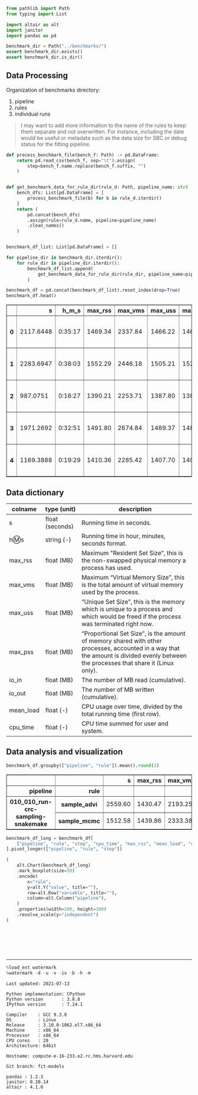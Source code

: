 ```python
from pathlib import Path
from typing import List

import altair as alt
import janitor
import pandas as pd
```

```python
benchmark_dir = Path("../benchmarks/")
assert benchmark_dir.exists()
assert benchmark_dir.is_dir()
```

## Data Processing

Organization of benchmarks directory:

1. pipeline
2. rules
3. individual runs

> I may want to add more information to the name of the rules to keep them separate and not overwritten.
> For instance, including the date would be useful or metadata such as the data size for SBC or debug status for the fitting pipeline.

```python
def process_benchmark_file(bench_f: Path) -> pd.DataFrame:
    return pd.read_csv(bench_f, sep="\t").assign(
        step=bench_f.name.replace(bench_f.suffix, "")
    )


def get_benchmark_data_for_rule_dir(rule_d: Path, pipeline_name: str) -> pd.DataFrame:
    bench_dfs: List[pd.DataFrame] = [
        process_benchmark_file(b) for b in rule_d.iterdir()
    ]
    return (
        pd.concat(bench_dfs)
        .assign(rule=rule_d.name, pipeline=pipeline_name)
        .clean_names()
    )


benchmark_df_list: List[pd.DataFrame] = []

for pipeline_dir in benchmark_dir.iterdir():
    for rule_dir in pipeline_dir.iterdir():
        benchmark_df_list.append(
            get_benchmark_data_for_rule_dir(rule_dir, pipeline_name=pipeline_dir.name)
        )

benchmark_df = pd.concat(benchmark_df_list).reset_index(drop=True)
benchmark_df.head()
```

<div>
<style scoped>
    .dataframe tbody tr th:only-of-type {
        vertical-align: middle;
    }

    .dataframe tbody tr th {
        vertical-align: top;
    }

    .dataframe thead th {
        text-align: right;
    }
</style>
<table border="1" class="dataframe">
  <thead>
    <tr style="text-align: right;">
      <th></th>
      <th>s</th>
      <th>h_m_s</th>
      <th>max_rss</th>
      <th>max_vms</th>
      <th>max_uss</th>
      <th>max_pss</th>
      <th>io_in</th>
      <th>io_out</th>
      <th>mean_load</th>
      <th>cpu_time</th>
      <th>step</th>
      <th>rule</th>
      <th>pipeline</th>
    </tr>
  </thead>
  <tbody>
    <tr>
      <th>0</th>
      <td>2117.6448</td>
      <td>0:35:17</td>
      <td>1469.34</td>
      <td>2337.84</td>
      <td>1466.22</td>
      <td>1466.44</td>
      <td>173.84</td>
      <td>13.11</td>
      <td>85.60</td>
      <td>1812.74</td>
      <td>sp4-noncentered-copynum_chain3</td>
      <td>sample_mcmc</td>
      <td>010_010_run-crc-sampling-snakemake</td>
    </tr>
    <tr>
      <th>1</th>
      <td>2283.6947</td>
      <td>0:38:03</td>
      <td>1552.29</td>
      <td>2446.18</td>
      <td>1505.21</td>
      <td>1527.56</td>
      <td>59.74</td>
      <td>70.80</td>
      <td>81.67</td>
      <td>1865.28</td>
      <td>sp6-default_chain0</td>
      <td>sample_mcmc</td>
      <td>010_010_run-crc-sampling-snakemake</td>
    </tr>
    <tr>
      <th>2</th>
      <td>987.0751</td>
      <td>0:16:27</td>
      <td>1390.21</td>
      <td>2253.71</td>
      <td>1387.80</td>
      <td>1387.87</td>
      <td>131.01</td>
      <td>62.54</td>
      <td>64.37</td>
      <td>635.52</td>
      <td>sp5-noncentered_chain2</td>
      <td>sample_mcmc</td>
      <td>010_010_run-crc-sampling-snakemake</td>
    </tr>
    <tr>
      <th>3</th>
      <td>1971.2692</td>
      <td>0:32:51</td>
      <td>1491.80</td>
      <td>2674.84</td>
      <td>1489.37</td>
      <td>1489.48</td>
      <td>248.46</td>
      <td>31.87</td>
      <td>95.97</td>
      <td>1892.01</td>
      <td>sp7-default_chain1</td>
      <td>sample_mcmc</td>
      <td>010_010_run-crc-sampling-snakemake</td>
    </tr>
    <tr>
      <th>4</th>
      <td>1169.3888</td>
      <td>0:19:29</td>
      <td>1410.36</td>
      <td>2285.42</td>
      <td>1407.70</td>
      <td>1407.80</td>
      <td>811.38</td>
      <td>65.82</td>
      <td>77.08</td>
      <td>874.76</td>
      <td>sp4-centered-copynum_chain3</td>
      <td>sample_mcmc</td>
      <td>010_010_run-crc-sampling-snakemake</td>
    </tr>
  </tbody>
</table>
</div>

## Data dictionary

| colname | type (unit) | description |
|-------- |-------------|-------------|
| s | float (seconds) | Running time in seconds. |
| h:m:s	| string (-) | Running time in hour, minutes, seconds format. |
| max_rss | float (MB) | Maximum "Resident Set Size”, this is the non-swapped physical memory a process has used. |
| max_vms | float (MB) | Maximum “Virtual Memory Size”, this is the total amount of virtual memory used by the process. |
| max_uss | float (MB) | “Unique Set Size”, this is the memory which is unique to a process and which would be freed if the process was terminated right now. |
| max_pss | float (MB) | “Proportional Set Size”, is the amount of memory shared with other processes, accounted in a way that the amount is divided evenly between the processes that share it (Linux only). |
| io_in | float (MB) | The number of MB read (cumulative). |
| io_out | float (MB) | The number of MB written (cumulative). |
| mean_load | float (-) | CPU usage over time, divided by the total running time (first row). |
| cpu_time | float (-) | CPU time summed for user and system. |

## Data analysis and visualization

```python
benchmark_df.groupby(["pipeline", "rule"]).mean().round(2)
```

<div>
<style scoped>
    .dataframe tbody tr th:only-of-type {
        vertical-align: middle;
    }

    .dataframe tbody tr th {
        vertical-align: top;
    }

    .dataframe thead th {
        text-align: right;
    }
</style>
<table border="1" class="dataframe">
  <thead>
    <tr style="text-align: right;">
      <th></th>
      <th></th>
      <th>s</th>
      <th>max_rss</th>
      <th>max_vms</th>
      <th>max_uss</th>
      <th>max_pss</th>
      <th>io_in</th>
      <th>io_out</th>
      <th>mean_load</th>
      <th>cpu_time</th>
    </tr>
    <tr>
      <th>pipeline</th>
      <th>rule</th>
      <th></th>
      <th></th>
      <th></th>
      <th></th>
      <th></th>
      <th></th>
      <th></th>
      <th></th>
      <th></th>
    </tr>
  </thead>
  <tbody>
    <tr>
      <th rowspan="2" valign="top">010_010_run-crc-sampling-snakemake</th>
      <th>sample_advi</th>
      <td>2559.60</td>
      <td>1430.47</td>
      <td>2193.25</td>
      <td>1423.73</td>
      <td>1425.78</td>
      <td>261.57</td>
      <td>28.0</td>
      <td>31.54</td>
      <td>2424.12</td>
    </tr>
    <tr>
      <th>sample_mcmc</th>
      <td>1512.58</td>
      <td>1439.86</td>
      <td>2333.38</td>
      <td>1429.85</td>
      <td>1433.68</td>
      <td>320.52</td>
      <td>47.7</td>
      <td>80.13</td>
      <td>1267.32</td>
    </tr>
  </tbody>
</table>
</div>

```python
benchmark_df_long = benchmark_df[
    ["pipeline", "rule", "step", "cpu_time", "max_rss", "mean_load", "cpu_time"]
].pivot_longer(["pipeline", "rule", "step"])

(
    alt.Chart(benchmark_df_long)
    .mark_boxplot(size=50)
    .encode(
        x="rule",
        y=alt.Y("value", title=""),
        row=alt.Row("variable", title=""),
        column=alt.Column("pipeline"),
    )
    .properties(width=200, height=100)
    .resolve_scale(y="independent")
)
```

<div id="altair-viz-03448314dae244cc90553e528e662436"></div>
<script type="text/javascript">
  (function(spec, embedOpt){
    let outputDiv = document.currentScript.previousElementSibling;
    if (outputDiv.id !== "altair-viz-03448314dae244cc90553e528e662436") {
      outputDiv = document.getElementById("altair-viz-03448314dae244cc90553e528e662436");
    }
    const paths = {
      "vega": "https://cdn.jsdelivr.net/npm//vega@5?noext",
      "vega-lib": "https://cdn.jsdelivr.net/npm//vega-lib?noext",
      "vega-lite": "https://cdn.jsdelivr.net/npm//vega-lite@4.8.1?noext",
      "vega-embed": "https://cdn.jsdelivr.net/npm//vega-embed@6?noext",
    };

    function loadScript(lib) {
      return new Promise(function(resolve, reject) {
        var s = document.createElement('script');
        s.src = paths[lib];
        s.async = true;
        s.onload = () => resolve(paths[lib]);
        s.onerror = () => reject(`Error loading script: ${paths[lib]}`);
        document.getElementsByTagName("head")[0].appendChild(s);
      });
    }

    function showError(err) {
      outputDiv.innerHTML = `<div class="error" style="color:red;">${err}</div>`;
      throw err;
    }

    function displayChart(vegaEmbed) {
      vegaEmbed(outputDiv, spec, embedOpt)
        .catch(err => showError(`Javascript Error: ${err.message}<br>This usually means there's a typo in your chart specification. See the javascript console for the full traceback.`));
    }

    if(typeof define === "function" && define.amd) {
      requirejs.config({paths});
      require(["vega-embed"], displayChart, err => showError(`Error loading script: ${err.message}`));
    } else if (typeof vegaEmbed === "function") {
      displayChart(vegaEmbed);
    } else {
      loadScript("vega")
        .then(() => loadScript("vega-lite"))
        .then(() => loadScript("vega-embed"))
        .catch(showError)
        .then(() => displayChart(vegaEmbed));
    }
  })({"config": {"view": {"continuousWidth": 400, "continuousHeight": 300}}, "data": {"name": "data-31ed5e7ed1a2c9be6ed3489e90221360"}, "mark": {"type": "boxplot", "size": 50}, "encoding": {"column": {"type": "nominal", "field": "pipeline"}, "row": {"type": "nominal", "field": "variable", "title": ""}, "x": {"type": "nominal", "field": "rule"}, "y": {"type": "quantitative", "field": "value", "title": ""}}, "height": 100, "resolve": {"scale": {"y": "independent"}}, "width": 200, "$schema": "https://vega.github.io/schema/vega-lite/v4.8.1.json", "datasets": {"data-31ed5e7ed1a2c9be6ed3489e90221360": [{"pipeline": "010_010_run-crc-sampling-snakemake", "rule": "sample_mcmc", "step": "sp4-noncentered-copynum_chain3", "variable": "cpu_time", "value": 1812.74}, {"pipeline": "010_010_run-crc-sampling-snakemake", "rule": "sample_mcmc", "step": "sp6-default_chain0", "variable": "cpu_time", "value": 1865.28}, {"pipeline": "010_010_run-crc-sampling-snakemake", "rule": "sample_mcmc", "step": "sp5-noncentered_chain2", "variable": "cpu_time", "value": 635.52}, {"pipeline": "010_010_run-crc-sampling-snakemake", "rule": "sample_mcmc", "step": "sp7-default_chain1", "variable": "cpu_time", "value": 1892.01}, {"pipeline": "010_010_run-crc-sampling-snakemake", "rule": "sample_mcmc", "step": "sp4-centered-copynum_chain3", "variable": "cpu_time", "value": 874.76}, {"pipeline": "010_010_run-crc-sampling-snakemake", "rule": "sample_mcmc", "step": "sp4-default_chain3", "variable": "cpu_time", "value": 1047.34}, {"pipeline": "010_010_run-crc-sampling-snakemake", "rule": "sample_mcmc", "step": "sp4-default_chain1", "variable": "cpu_time", "value": 971.0}, {"pipeline": "010_010_run-crc-sampling-snakemake", "rule": "sample_mcmc", "step": "sp4-noncentered-copynum_chain0", "variable": "cpu_time", "value": 1881.07}, {"pipeline": "010_010_run-crc-sampling-snakemake", "rule": "sample_mcmc", "step": "sp4-noncentered_chain2", "variable": "cpu_time", "value": 1858.29}, {"pipeline": "010_010_run-crc-sampling-snakemake", "rule": "sample_mcmc", "step": "sp4-noncentered_chain3", "variable": "cpu_time", "value": 3008.48}, {"pipeline": "010_010_run-crc-sampling-snakemake", "rule": "sample_mcmc", "step": "sp4-centered-copynum_chain1", "variable": "cpu_time", "value": 891.48}, {"pipeline": "010_010_run-crc-sampling-snakemake", "rule": "sample_mcmc", "step": "sp2-default_chain0", "variable": "cpu_time", "value": 158.53}, {"pipeline": "010_010_run-crc-sampling-snakemake", "rule": "sample_mcmc", "step": "sp2-default_chain3", "variable": "cpu_time", "value": 198.38}, {"pipeline": "010_010_run-crc-sampling-snakemake", "rule": "sample_mcmc", "step": "sp7-default_chain2", "variable": "cpu_time", "value": 2000.91}, {"pipeline": "010_010_run-crc-sampling-snakemake", "rule": "sample_mcmc", "step": "sp4-noncentered_chain0", "variable": "cpu_time", "value": 1736.99}, {"pipeline": "010_010_run-crc-sampling-snakemake", "rule": "sample_mcmc", "step": "sp4-default_chain2", "variable": "cpu_time", "value": 1383.81}, {"pipeline": "010_010_run-crc-sampling-snakemake", "rule": "sample_mcmc", "step": "sp4-default_chain0", "variable": "cpu_time", "value": 926.15}, {"pipeline": "010_010_run-crc-sampling-snakemake", "rule": "sample_mcmc", "step": "sp4-centered-copynum_chain2", "variable": "cpu_time", "value": 1539.18}, {"pipeline": "010_010_run-crc-sampling-snakemake", "rule": "sample_mcmc", "step": "sp2-default_chain1", "variable": "cpu_time", "value": 197.8}, {"pipeline": "010_010_run-crc-sampling-snakemake", "rule": "sample_mcmc", "step": "sp2-default_chain2", "variable": "cpu_time", "value": 163.77}, {"pipeline": "010_010_run-crc-sampling-snakemake", "rule": "sample_mcmc", "step": "sp6-default_chain3", "variable": "cpu_time", "value": 2179.39}, {"pipeline": "010_010_run-crc-sampling-snakemake", "rule": "sample_mcmc", "step": "sp5-noncentered_chain3", "variable": "cpu_time", "value": 614.21}, {"pipeline": "010_010_run-crc-sampling-snakemake", "rule": "sample_mcmc", "step": "sp5-noncentered_chain1", "variable": "cpu_time", "value": 597.2}, {"pipeline": "010_010_run-crc-sampling-snakemake", "rule": "sample_mcmc", "step": "sp6-default_chain1", "variable": "cpu_time", "value": 1856.39}, {"pipeline": "010_010_run-crc-sampling-snakemake", "rule": "sample_mcmc", "step": "sp4-noncentered-copynum_chain1", "variable": "cpu_time", "value": 2008.26}, {"pipeline": "010_010_run-crc-sampling-snakemake", "rule": "sample_mcmc", "step": "sp5-default_chain2", "variable": "cpu_time", "value": 374.15}, {"pipeline": "010_010_run-crc-sampling-snakemake", "rule": "sample_mcmc", "step": "sp4-centered-copynum_chain0", "variable": "cpu_time", "value": 1436.22}, {"pipeline": "010_010_run-crc-sampling-snakemake", "rule": "sample_mcmc", "step": "sp7-default_chain3", "variable": "cpu_time", "value": 2043.36}, {"pipeline": "010_010_run-crc-sampling-snakemake", "rule": "sample_mcmc", "step": "sp5-default_chain0", "variable": "cpu_time", "value": 360.72}, {"pipeline": "010_010_run-crc-sampling-snakemake", "rule": "sample_mcmc", "step": "sp5-default_chain3", "variable": "cpu_time", "value": 394.14}, {"pipeline": "010_010_run-crc-sampling-snakemake", "rule": "sample_mcmc", "step": "sp4-noncentered-copynum_chain2", "variable": "cpu_time", "value": 1995.04}, {"pipeline": "010_010_run-crc-sampling-snakemake", "rule": "sample_mcmc", "step": "sp7-default_chain0", "variable": "cpu_time", "value": 2121.29}, {"pipeline": "010_010_run-crc-sampling-snakemake", "rule": "sample_mcmc", "step": "sp5-default_chain1", "variable": "cpu_time", "value": 329.62}, {"pipeline": "010_010_run-crc-sampling-snakemake", "rule": "sample_mcmc", "step": "sp4-noncentered_chain1", "variable": "cpu_time", "value": 1691.11}, {"pipeline": "010_010_run-crc-sampling-snakemake", "rule": "sample_mcmc", "step": "sp5-noncentered_chain0", "variable": "cpu_time", "value": 611.22}, {"pipeline": "010_010_run-crc-sampling-snakemake", "rule": "sample_mcmc", "step": "sp6-default_chain2", "variable": "cpu_time", "value": 1967.62}, {"pipeline": "010_010_run-crc-sampling-snakemake", "rule": "sample_advi", "step": "sp6-default", "variable": "cpu_time", "value": 26.33}, {"pipeline": "010_010_run-crc-sampling-snakemake", "rule": "sample_advi", "step": "sp2-default", "variable": "cpu_time", "value": 22.57}, {"pipeline": "010_010_run-crc-sampling-snakemake", "rule": "sample_advi", "step": "sp4-noncentered", "variable": "cpu_time", "value": 22.6}, {"pipeline": "010_010_run-crc-sampling-snakemake", "rule": "sample_advi", "step": "sp4-default", "variable": "cpu_time", "value": 22.47}, {"pipeline": "010_010_run-crc-sampling-snakemake", "rule": "sample_advi", "step": "sp4-noncentered-copynum", "variable": "cpu_time", "value": 26.81}, {"pipeline": "010_010_run-crc-sampling-snakemake", "rule": "sample_advi", "step": "sp5-noncentered", "variable": "cpu_time", "value": 20.43}, {"pipeline": "010_010_run-crc-sampling-snakemake", "rule": "sample_advi", "step": "sp4-centered-copynum", "variable": "cpu_time", "value": 28.41}, {"pipeline": "010_010_run-crc-sampling-snakemake", "rule": "sample_advi", "step": "sp4-default-fullrank", "variable": "cpu_time", "value": 1647.72}, {"pipeline": "010_010_run-crc-sampling-snakemake", "rule": "sample_advi", "step": "sp7-default", "variable": "cpu_time", "value": 20.99}, {"pipeline": "010_010_run-crc-sampling-snakemake", "rule": "sample_advi", "step": "sp5-default", "variable": "cpu_time", "value": 22.32}, {"pipeline": "010_010_run-crc-sampling-snakemake", "rule": "sample_advi", "step": "sp7-advi-fullrank", "variable": "cpu_time", "value": 24804.69}, {"pipeline": "010_010_run-crc-sampling-snakemake", "rule": "sample_mcmc", "step": "sp4-noncentered-copynum_chain3", "variable": "max_rss", "value": 1469.34}, {"pipeline": "010_010_run-crc-sampling-snakemake", "rule": "sample_mcmc", "step": "sp6-default_chain0", "variable": "max_rss", "value": 1552.29}, {"pipeline": "010_010_run-crc-sampling-snakemake", "rule": "sample_mcmc", "step": "sp5-noncentered_chain2", "variable": "max_rss", "value": 1390.21}, {"pipeline": "010_010_run-crc-sampling-snakemake", "rule": "sample_mcmc", "step": "sp7-default_chain1", "variable": "max_rss", "value": 1491.8}, {"pipeline": "010_010_run-crc-sampling-snakemake", "rule": "sample_mcmc", "step": "sp4-centered-copynum_chain3", "variable": "max_rss", "value": 1410.36}, {"pipeline": "010_010_run-crc-sampling-snakemake", "rule": "sample_mcmc", "step": "sp4-default_chain3", "variable": "max_rss", "value": 1431.29}, {"pipeline": "010_010_run-crc-sampling-snakemake", "rule": "sample_mcmc", "step": "sp4-default_chain1", "variable": "max_rss", "value": 1387.11}, {"pipeline": "010_010_run-crc-sampling-snakemake", "rule": "sample_mcmc", "step": "sp4-noncentered-copynum_chain0", "variable": "max_rss", "value": 1430.52}, {"pipeline": "010_010_run-crc-sampling-snakemake", "rule": "sample_mcmc", "step": "sp4-noncentered_chain2", "variable": "max_rss", "value": 1501.35}, {"pipeline": "010_010_run-crc-sampling-snakemake", "rule": "sample_mcmc", "step": "sp4-noncentered_chain3", "variable": "max_rss", "value": 1452.1}, {"pipeline": "010_010_run-crc-sampling-snakemake", "rule": "sample_mcmc", "step": "sp4-centered-copynum_chain1", "variable": "max_rss", "value": 1444.84}, {"pipeline": "010_010_run-crc-sampling-snakemake", "rule": "sample_mcmc", "step": "sp2-default_chain0", "variable": "max_rss", "value": 1414.7}, {"pipeline": "010_010_run-crc-sampling-snakemake", "rule": "sample_mcmc", "step": "sp2-default_chain3", "variable": "max_rss", "value": 1400.55}, {"pipeline": "010_010_run-crc-sampling-snakemake", "rule": "sample_mcmc", "step": "sp7-default_chain2", "variable": "max_rss", "value": 1478.08}, {"pipeline": "010_010_run-crc-sampling-snakemake", "rule": "sample_mcmc", "step": "sp4-noncentered_chain0", "variable": "max_rss", "value": 1426.0}, {"pipeline": "010_010_run-crc-sampling-snakemake", "rule": "sample_mcmc", "step": "sp4-default_chain2", "variable": "max_rss", "value": 1396.11}, {"pipeline": "010_010_run-crc-sampling-snakemake", "rule": "sample_mcmc", "step": "sp4-default_chain0", "variable": "max_rss", "value": 1396.42}, {"pipeline": "010_010_run-crc-sampling-snakemake", "rule": "sample_mcmc", "step": "sp4-centered-copynum_chain2", "variable": "max_rss", "value": 1438.24}, {"pipeline": "010_010_run-crc-sampling-snakemake", "rule": "sample_mcmc", "step": "sp2-default_chain1", "variable": "max_rss", "value": 1393.86}, {"pipeline": "010_010_run-crc-sampling-snakemake", "rule": "sample_mcmc", "step": "sp2-default_chain2", "variable": "max_rss", "value": 1454.91}, {"pipeline": "010_010_run-crc-sampling-snakemake", "rule": "sample_mcmc", "step": "sp6-default_chain3", "variable": "max_rss", "value": 1462.01}, {"pipeline": "010_010_run-crc-sampling-snakemake", "rule": "sample_mcmc", "step": "sp5-noncentered_chain3", "variable": "max_rss", "value": 1402.43}, {"pipeline": "010_010_run-crc-sampling-snakemake", "rule": "sample_mcmc", "step": "sp5-noncentered_chain1", "variable": "max_rss", "value": 1402.98}, {"pipeline": "010_010_run-crc-sampling-snakemake", "rule": "sample_mcmc", "step": "sp6-default_chain1", "variable": "max_rss", "value": 1447.26}, {"pipeline": "010_010_run-crc-sampling-snakemake", "rule": "sample_mcmc", "step": "sp4-noncentered-copynum_chain1", "variable": "max_rss", "value": 1516.52}, {"pipeline": "010_010_run-crc-sampling-snakemake", "rule": "sample_mcmc", "step": "sp5-default_chain2", "variable": "max_rss", "value": 1370.21}, {"pipeline": "010_010_run-crc-sampling-snakemake", "rule": "sample_mcmc", "step": "sp4-centered-copynum_chain0", "variable": "max_rss", "value": 1425.09}, {"pipeline": "010_010_run-crc-sampling-snakemake", "rule": "sample_mcmc", "step": "sp7-default_chain3", "variable": "max_rss", "value": 1601.46}, {"pipeline": "010_010_run-crc-sampling-snakemake", "rule": "sample_mcmc", "step": "sp5-default_chain0", "variable": "max_rss", "value": 1370.79}, {"pipeline": "010_010_run-crc-sampling-snakemake", "rule": "sample_mcmc", "step": "sp5-default_chain3", "variable": "max_rss", "value": 1378.41}, {"pipeline": "010_010_run-crc-sampling-snakemake", "rule": "sample_mcmc", "step": "sp4-noncentered-copynum_chain2", "variable": "max_rss", "value": 1425.93}, {"pipeline": "010_010_run-crc-sampling-snakemake", "rule": "sample_mcmc", "step": "sp7-default_chain0", "variable": "max_rss", "value": 1570.75}, {"pipeline": "010_010_run-crc-sampling-snakemake", "rule": "sample_mcmc", "step": "sp5-default_chain1", "variable": "max_rss", "value": 1358.33}, {"pipeline": "010_010_run-crc-sampling-snakemake", "rule": "sample_mcmc", "step": "sp4-noncentered_chain1", "variable": "max_rss", "value": 1451.43}, {"pipeline": "010_010_run-crc-sampling-snakemake", "rule": "sample_mcmc", "step": "sp5-noncentered_chain0", "variable": "max_rss", "value": 1390.63}, {"pipeline": "010_010_run-crc-sampling-snakemake", "rule": "sample_mcmc", "step": "sp6-default_chain2", "variable": "max_rss", "value": 1500.79}, {"pipeline": "010_010_run-crc-sampling-snakemake", "rule": "sample_advi", "step": "sp6-default", "variable": "max_rss", "value": 1295.18}, {"pipeline": "010_010_run-crc-sampling-snakemake", "rule": "sample_advi", "step": "sp2-default", "variable": "max_rss", "value": 1281.48}, {"pipeline": "010_010_run-crc-sampling-snakemake", "rule": "sample_advi", "step": "sp4-noncentered", "variable": "max_rss", "value": 1284.8}, {"pipeline": "010_010_run-crc-sampling-snakemake", "rule": "sample_advi", "step": "sp4-default", "variable": "max_rss", "value": 1285.94}, {"pipeline": "010_010_run-crc-sampling-snakemake", "rule": "sample_advi", "step": "sp4-noncentered-copynum", "variable": "max_rss", "value": 1288.16}, {"pipeline": "010_010_run-crc-sampling-snakemake", "rule": "sample_advi", "step": "sp5-noncentered", "variable": "max_rss", "value": 1277.66}, {"pipeline": "010_010_run-crc-sampling-snakemake", "rule": "sample_advi", "step": "sp4-centered-copynum", "variable": "max_rss", "value": 1295.54}, {"pipeline": "010_010_run-crc-sampling-snakemake", "rule": "sample_advi", "step": "sp4-default-fullrank", "variable": "max_rss", "value": 1447.37}, {"pipeline": "010_010_run-crc-sampling-snakemake", "rule": "sample_advi", "step": "sp7-default", "variable": "max_rss", "value": 1301.98}, {"pipeline": "010_010_run-crc-sampling-snakemake", "rule": "sample_advi", "step": "sp5-default", "variable": "max_rss", "value": 1285.27}, {"pipeline": "010_010_run-crc-sampling-snakemake", "rule": "sample_advi", "step": "sp7-advi-fullrank", "variable": "max_rss", "value": 2691.83}, {"pipeline": "010_010_run-crc-sampling-snakemake", "rule": "sample_mcmc", "step": "sp4-noncentered-copynum_chain3", "variable": "mean_load", "value": 85.6}, {"pipeline": "010_010_run-crc-sampling-snakemake", "rule": "sample_mcmc", "step": "sp6-default_chain0", "variable": "mean_load", "value": 81.67}, {"pipeline": "010_010_run-crc-sampling-snakemake", "rule": "sample_mcmc", "step": "sp5-noncentered_chain2", "variable": "mean_load", "value": 64.37}, {"pipeline": "010_010_run-crc-sampling-snakemake", "rule": "sample_mcmc", "step": "sp7-default_chain1", "variable": "mean_load", "value": 95.97}, {"pipeline": "010_010_run-crc-sampling-snakemake", "rule": "sample_mcmc", "step": "sp4-centered-copynum_chain3", "variable": "mean_load", "value": 77.08}, {"pipeline": "010_010_run-crc-sampling-snakemake", "rule": "sample_mcmc", "step": "sp4-default_chain3", "variable": "mean_load", "value": 88.62}, {"pipeline": "010_010_run-crc-sampling-snakemake", "rule": "sample_mcmc", "step": "sp4-default_chain1", "variable": "mean_load", "value": 90.44}, {"pipeline": "010_010_run-crc-sampling-snakemake", "rule": "sample_mcmc", "step": "sp4-noncentered-copynum_chain0", "variable": "mean_load", "value": 97.59}, {"pipeline": "010_010_run-crc-sampling-snakemake", "rule": "sample_mcmc", "step": "sp4-noncentered_chain2", "variable": "mean_load", "value": 87.76}, {"pipeline": "010_010_run-crc-sampling-snakemake", "rule": "sample_mcmc", "step": "sp4-noncentered_chain3", "variable": "mean_load", "value": 90.79}, {"pipeline": "010_010_run-crc-sampling-snakemake", "rule": "sample_mcmc", "step": "sp4-centered-copynum_chain1", "variable": "mean_load", "value": 94.23}, {"pipeline": "010_010_run-crc-sampling-snakemake", "rule": "sample_mcmc", "step": "sp2-default_chain0", "variable": "mean_load", "value": 71.34}, {"pipeline": "010_010_run-crc-sampling-snakemake", "rule": "sample_mcmc", "step": "sp2-default_chain3", "variable": "mean_load", "value": 75.05}, {"pipeline": "010_010_run-crc-sampling-snakemake", "rule": "sample_mcmc", "step": "sp7-default_chain2", "variable": "mean_load", "value": 82.97}, {"pipeline": "010_010_run-crc-sampling-snakemake", "rule": "sample_mcmc", "step": "sp4-noncentered_chain0", "variable": "mean_load", "value": 85.41}, {"pipeline": "010_010_run-crc-sampling-snakemake", "rule": "sample_mcmc", "step": "sp4-default_chain2", "variable": "mean_load", "value": 85.08}, {"pipeline": "010_010_run-crc-sampling-snakemake", "rule": "sample_mcmc", "step": "sp4-default_chain0", "variable": "mean_load", "value": 79.7}, {"pipeline": "010_010_run-crc-sampling-snakemake", "rule": "sample_mcmc", "step": "sp4-centered-copynum_chain2", "variable": "mean_load", "value": 97.15}, {"pipeline": "010_010_run-crc-sampling-snakemake", "rule": "sample_mcmc", "step": "sp2-default_chain1", "variable": "mean_load", "value": 76.15}, {"pipeline": "010_010_run-crc-sampling-snakemake", "rule": "sample_mcmc", "step": "sp2-default_chain2", "variable": "mean_load", "value": 35.09}, {"pipeline": "010_010_run-crc-sampling-snakemake", "rule": "sample_mcmc", "step": "sp6-default_chain3", "variable": "mean_load", "value": 83.8}, {"pipeline": "010_010_run-crc-sampling-snakemake", "rule": "sample_mcmc", "step": "sp5-noncentered_chain3", "variable": "mean_load", "value": 63.0}, {"pipeline": "010_010_run-crc-sampling-snakemake", "rule": "sample_mcmc", "step": "sp5-noncentered_chain1", "variable": "mean_load", "value": 61.44}, {"pipeline": "010_010_run-crc-sampling-snakemake", "rule": "sample_mcmc", "step": "sp6-default_chain1", "variable": "mean_load", "value": 83.53}, {"pipeline": "010_010_run-crc-sampling-snakemake", "rule": "sample_mcmc", "step": "sp4-noncentered-copynum_chain1", "variable": "mean_load", "value": 87.62}, {"pipeline": "010_010_run-crc-sampling-snakemake", "rule": "sample_mcmc", "step": "sp5-default_chain2", "variable": "mean_load", "value": 86.11}, {"pipeline": "010_010_run-crc-sampling-snakemake", "rule": "sample_mcmc", "step": "sp4-centered-copynum_chain0", "variable": "mean_load", "value": 78.45}, {"pipeline": "010_010_run-crc-sampling-snakemake", "rule": "sample_mcmc", "step": "sp7-default_chain3", "variable": "mean_load", "value": 83.56}, {"pipeline": "010_010_run-crc-sampling-snakemake", "rule": "sample_mcmc", "step": "sp5-default_chain0", "variable": "mean_load", "value": 59.99}, {"pipeline": "010_010_run-crc-sampling-snakemake", "rule": "sample_mcmc", "step": "sp5-default_chain3", "variable": "mean_load", "value": 51.76}, {"pipeline": "010_010_run-crc-sampling-snakemake", "rule": "sample_mcmc", "step": "sp4-noncentered-copynum_chain2", "variable": "mean_load", "value": 87.13}, {"pipeline": "010_010_run-crc-sampling-snakemake", "rule": "sample_mcmc", "step": "sp7-default_chain0", "variable": "mean_load", "value": 83.31}, {"pipeline": "010_010_run-crc-sampling-snakemake", "rule": "sample_mcmc", "step": "sp5-default_chain1", "variable": "mean_load", "value": 73.85}, {"pipeline": "010_010_run-crc-sampling-snakemake", "rule": "sample_mcmc", "step": "sp4-noncentered_chain1", "variable": "mean_load", "value": 94.05}, {"pipeline": "010_010_run-crc-sampling-snakemake", "rule": "sample_mcmc", "step": "sp5-noncentered_chain0", "variable": "mean_load", "value": 82.84}, {"pipeline": "010_010_run-crc-sampling-snakemake", "rule": "sample_mcmc", "step": "sp6-default_chain2", "variable": "mean_load", "value": 82.35}, {"pipeline": "010_010_run-crc-sampling-snakemake", "rule": "sample_advi", "step": "sp6-default", "variable": "mean_load", "value": 16.19}, {"pipeline": "010_010_run-crc-sampling-snakemake", "rule": "sample_advi", "step": "sp2-default", "variable": "mean_load", "value": 16.47}, {"pipeline": "010_010_run-crc-sampling-snakemake", "rule": "sample_advi", "step": "sp4-noncentered", "variable": "mean_load", "value": 14.53}, {"pipeline": "010_010_run-crc-sampling-snakemake", "rule": "sample_advi", "step": "sp4-default", "variable": "mean_load", "value": 11.58}, {"pipeline": "010_010_run-crc-sampling-snakemake", "rule": "sample_advi", "step": "sp4-noncentered-copynum", "variable": "mean_load", "value": 11.94}, {"pipeline": "010_010_run-crc-sampling-snakemake", "rule": "sample_advi", "step": "sp5-noncentered", "variable": "mean_load", "value": 30.38}, {"pipeline": "010_010_run-crc-sampling-snakemake", "rule": "sample_advi", "step": "sp4-centered-copynum", "variable": "mean_load", "value": 20.34}, {"pipeline": "010_010_run-crc-sampling-snakemake", "rule": "sample_advi", "step": "sp4-default-fullrank", "variable": "mean_load", "value": 93.2}, {"pipeline": "010_010_run-crc-sampling-snakemake", "rule": "sample_advi", "step": "sp7-default", "variable": "mean_load", "value": 16.32}, {"pipeline": "010_010_run-crc-sampling-snakemake", "rule": "sample_advi", "step": "sp5-default", "variable": "mean_load", "value": 17.02}, {"pipeline": "010_010_run-crc-sampling-snakemake", "rule": "sample_advi", "step": "sp7-advi-fullrank", "variable": "mean_load", "value": 98.99}, {"pipeline": "010_010_run-crc-sampling-snakemake", "rule": "sample_mcmc", "step": "sp4-noncentered-copynum_chain3", "variable": "cpu_time", "value": 1812.74}, {"pipeline": "010_010_run-crc-sampling-snakemake", "rule": "sample_mcmc", "step": "sp6-default_chain0", "variable": "cpu_time", "value": 1865.28}, {"pipeline": "010_010_run-crc-sampling-snakemake", "rule": "sample_mcmc", "step": "sp5-noncentered_chain2", "variable": "cpu_time", "value": 635.52}, {"pipeline": "010_010_run-crc-sampling-snakemake", "rule": "sample_mcmc", "step": "sp7-default_chain1", "variable": "cpu_time", "value": 1892.01}, {"pipeline": "010_010_run-crc-sampling-snakemake", "rule": "sample_mcmc", "step": "sp4-centered-copynum_chain3", "variable": "cpu_time", "value": 874.76}, {"pipeline": "010_010_run-crc-sampling-snakemake", "rule": "sample_mcmc", "step": "sp4-default_chain3", "variable": "cpu_time", "value": 1047.34}, {"pipeline": "010_010_run-crc-sampling-snakemake", "rule": "sample_mcmc", "step": "sp4-default_chain1", "variable": "cpu_time", "value": 971.0}, {"pipeline": "010_010_run-crc-sampling-snakemake", "rule": "sample_mcmc", "step": "sp4-noncentered-copynum_chain0", "variable": "cpu_time", "value": 1881.07}, {"pipeline": "010_010_run-crc-sampling-snakemake", "rule": "sample_mcmc", "step": "sp4-noncentered_chain2", "variable": "cpu_time", "value": 1858.29}, {"pipeline": "010_010_run-crc-sampling-snakemake", "rule": "sample_mcmc", "step": "sp4-noncentered_chain3", "variable": "cpu_time", "value": 3008.48}, {"pipeline": "010_010_run-crc-sampling-snakemake", "rule": "sample_mcmc", "step": "sp4-centered-copynum_chain1", "variable": "cpu_time", "value": 891.48}, {"pipeline": "010_010_run-crc-sampling-snakemake", "rule": "sample_mcmc", "step": "sp2-default_chain0", "variable": "cpu_time", "value": 158.53}, {"pipeline": "010_010_run-crc-sampling-snakemake", "rule": "sample_mcmc", "step": "sp2-default_chain3", "variable": "cpu_time", "value": 198.38}, {"pipeline": "010_010_run-crc-sampling-snakemake", "rule": "sample_mcmc", "step": "sp7-default_chain2", "variable": "cpu_time", "value": 2000.91}, {"pipeline": "010_010_run-crc-sampling-snakemake", "rule": "sample_mcmc", "step": "sp4-noncentered_chain0", "variable": "cpu_time", "value": 1736.99}, {"pipeline": "010_010_run-crc-sampling-snakemake", "rule": "sample_mcmc", "step": "sp4-default_chain2", "variable": "cpu_time", "value": 1383.81}, {"pipeline": "010_010_run-crc-sampling-snakemake", "rule": "sample_mcmc", "step": "sp4-default_chain0", "variable": "cpu_time", "value": 926.15}, {"pipeline": "010_010_run-crc-sampling-snakemake", "rule": "sample_mcmc", "step": "sp4-centered-copynum_chain2", "variable": "cpu_time", "value": 1539.18}, {"pipeline": "010_010_run-crc-sampling-snakemake", "rule": "sample_mcmc", "step": "sp2-default_chain1", "variable": "cpu_time", "value": 197.8}, {"pipeline": "010_010_run-crc-sampling-snakemake", "rule": "sample_mcmc", "step": "sp2-default_chain2", "variable": "cpu_time", "value": 163.77}, {"pipeline": "010_010_run-crc-sampling-snakemake", "rule": "sample_mcmc", "step": "sp6-default_chain3", "variable": "cpu_time", "value": 2179.39}, {"pipeline": "010_010_run-crc-sampling-snakemake", "rule": "sample_mcmc", "step": "sp5-noncentered_chain3", "variable": "cpu_time", "value": 614.21}, {"pipeline": "010_010_run-crc-sampling-snakemake", "rule": "sample_mcmc", "step": "sp5-noncentered_chain1", "variable": "cpu_time", "value": 597.2}, {"pipeline": "010_010_run-crc-sampling-snakemake", "rule": "sample_mcmc", "step": "sp6-default_chain1", "variable": "cpu_time", "value": 1856.39}, {"pipeline": "010_010_run-crc-sampling-snakemake", "rule": "sample_mcmc", "step": "sp4-noncentered-copynum_chain1", "variable": "cpu_time", "value": 2008.26}, {"pipeline": "010_010_run-crc-sampling-snakemake", "rule": "sample_mcmc", "step": "sp5-default_chain2", "variable": "cpu_time", "value": 374.15}, {"pipeline": "010_010_run-crc-sampling-snakemake", "rule": "sample_mcmc", "step": "sp4-centered-copynum_chain0", "variable": "cpu_time", "value": 1436.22}, {"pipeline": "010_010_run-crc-sampling-snakemake", "rule": "sample_mcmc", "step": "sp7-default_chain3", "variable": "cpu_time", "value": 2043.36}, {"pipeline": "010_010_run-crc-sampling-snakemake", "rule": "sample_mcmc", "step": "sp5-default_chain0", "variable": "cpu_time", "value": 360.72}, {"pipeline": "010_010_run-crc-sampling-snakemake", "rule": "sample_mcmc", "step": "sp5-default_chain3", "variable": "cpu_time", "value": 394.14}, {"pipeline": "010_010_run-crc-sampling-snakemake", "rule": "sample_mcmc", "step": "sp4-noncentered-copynum_chain2", "variable": "cpu_time", "value": 1995.04}, {"pipeline": "010_010_run-crc-sampling-snakemake", "rule": "sample_mcmc", "step": "sp7-default_chain0", "variable": "cpu_time", "value": 2121.29}, {"pipeline": "010_010_run-crc-sampling-snakemake", "rule": "sample_mcmc", "step": "sp5-default_chain1", "variable": "cpu_time", "value": 329.62}, {"pipeline": "010_010_run-crc-sampling-snakemake", "rule": "sample_mcmc", "step": "sp4-noncentered_chain1", "variable": "cpu_time", "value": 1691.11}, {"pipeline": "010_010_run-crc-sampling-snakemake", "rule": "sample_mcmc", "step": "sp5-noncentered_chain0", "variable": "cpu_time", "value": 611.22}, {"pipeline": "010_010_run-crc-sampling-snakemake", "rule": "sample_mcmc", "step": "sp6-default_chain2", "variable": "cpu_time", "value": 1967.62}, {"pipeline": "010_010_run-crc-sampling-snakemake", "rule": "sample_advi", "step": "sp6-default", "variable": "cpu_time", "value": 26.33}, {"pipeline": "010_010_run-crc-sampling-snakemake", "rule": "sample_advi", "step": "sp2-default", "variable": "cpu_time", "value": 22.57}, {"pipeline": "010_010_run-crc-sampling-snakemake", "rule": "sample_advi", "step": "sp4-noncentered", "variable": "cpu_time", "value": 22.6}, {"pipeline": "010_010_run-crc-sampling-snakemake", "rule": "sample_advi", "step": "sp4-default", "variable": "cpu_time", "value": 22.47}, {"pipeline": "010_010_run-crc-sampling-snakemake", "rule": "sample_advi", "step": "sp4-noncentered-copynum", "variable": "cpu_time", "value": 26.81}, {"pipeline": "010_010_run-crc-sampling-snakemake", "rule": "sample_advi", "step": "sp5-noncentered", "variable": "cpu_time", "value": 20.43}, {"pipeline": "010_010_run-crc-sampling-snakemake", "rule": "sample_advi", "step": "sp4-centered-copynum", "variable": "cpu_time", "value": 28.41}, {"pipeline": "010_010_run-crc-sampling-snakemake", "rule": "sample_advi", "step": "sp4-default-fullrank", "variable": "cpu_time", "value": 1647.72}, {"pipeline": "010_010_run-crc-sampling-snakemake", "rule": "sample_advi", "step": "sp7-default", "variable": "cpu_time", "value": 20.99}, {"pipeline": "010_010_run-crc-sampling-snakemake", "rule": "sample_advi", "step": "sp5-default", "variable": "cpu_time", "value": 22.32}, {"pipeline": "010_010_run-crc-sampling-snakemake", "rule": "sample_advi", "step": "sp7-advi-fullrank", "variable": "cpu_time", "value": 24804.69}]}}, {"mode": "vega-lite"});
</script>

```python

```

```python

```

```python

```

```python

```

```python

```

```python

```

---

```python
%load_ext watermark
%watermark -d -u -v -iv -b -h -m
```

    Last updated: 2021-07-13

    Python implementation: CPython
    Python version       : 3.8.8
    IPython version      : 7.24.1

    Compiler    : GCC 9.3.0
    OS          : Linux
    Release     : 3.10.0-1062.el7.x86_64
    Machine     : x86_64
    Processor   : x86_64
    CPU cores   : 28
    Architecture: 64bit

    Hostname: compute-e-16-233.o2.rc.hms.harvard.edu

    Git branch: fit-models

    pandas : 1.2.3
    janitor: 0.20.14
    altair : 4.1.0
